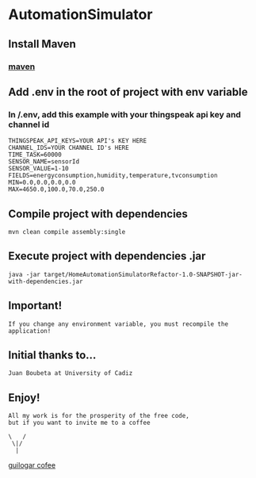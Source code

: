 # AutomationSimulator

## Install Maven

### [maven](https://maven.apache.org/install.html)

## Add .env in the root of project with env variable
### In /.env, add this example with your thingspeak api key and channel id
```
THINGSPEAK_API_KEYS=YOUR API's KEY HERE
CHANNEL_IDS=YOUR CHANNEL ID's HERE
TIME_TASK=60000
SENSOR_NAME=sensorId
SENSOR_VALUE=1-10
FIELDS=energyconsumption,humidity,temperature,tvconsumption
MIN=0.0,0.0,0.0,0.0
MAX=4650.0,100.0,70.0,250.0
```

## Compile project with dependencies
```
mvn clean compile assembly:single
```

## Execute project with dependencies .jar
```
java -jar target/HomeAutomationSimulatorRefactor-1.0-SNAPSHOT-jar-with-dependencies.jar
```

## Important!
```
If you change any environment variable, you must recompile the application!
```

## Initial thanks to...
```
Juan Boubeta at University of Cadiz
```

## Enjoy!
```
All my work is for the prosperity of the free code,
but if you want to invite me to a coffee

\   /
 \|/
  |
```
[guilogar cofee](https://ko-fi.com/guilogar)
